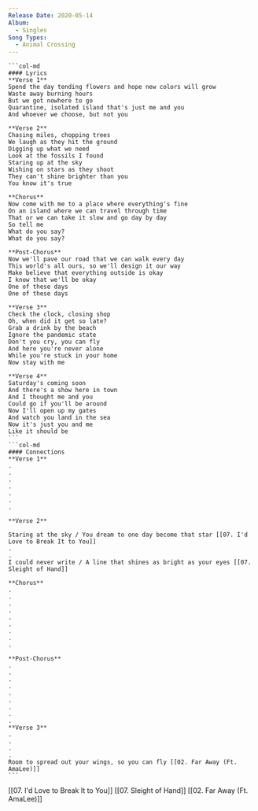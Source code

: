 ```yaml
---
Release Date: 2020-05-14
Album:
  - Singles
Song Types:
  - Animal Crossing
---
```


````col
```col-md
#### Lyrics
**Verse 1**
Spend the day tending flowers and hope new colors will grow
Waste away burning hours
But we got nowhere to go
Quarantine, isolated island that's just me and you
And whoever we choose, but not you

**Verse 2**
Chasing miles, chopping trees
We laugh as they hit the ground
Digging up what we need
Look at the fossils I found
Staring up at the sky
Wishing on stars as they shoot
They can't shine brighter than you
You know it's true

**Chorus**
Now come with me to a place where everything's fine
On an island where we can travel through time
That or we can take it slow and go day by day
So tell me
What do you say?
What do you say?

**Post-Chorus**
Now we'll pave our road that we can walk every day
This world's all ours, so we'll design it our way
Make believe that everything outside is okay
I know that we'll be okay
One of these days
One of these days

**Verse 3**
Check the clock, closing shop
Oh, when did it get so late?
Grab a drink by the beach
Ignore the pandemic state
Don't you cry, you can fly
And here you're never alone
While you're stuck in your home
Now stay with me

**Verse 4**
Saturday's coming soon
And there's a show here in town
And I thought me and you
Could go if you'll be around
Now I'll open up my gates
And watch you land in the sea
Now it's just you and me
Like it should be
```
```col-md
#### Connections
**Verse 1**
.
.
.
.
.
.
.

**Verse 2**

Staring at the sky / You dream to one day become that star [[07. I'd Love to Break It to You]]
.
.
I could never write / A line that shines as bright as your eyes [[07. Sleight of Hand]]

**Chorus**
.
.
.
.
.
.
.
.
.

**Post-Chorus**
.
.
.
.
.
.
.
.
.
**Verse 3**
.
.
.
.
Room to spread out your wings, so you can fly [[02. Far Away (Ft. AmaLee)]]
```
````
[[07. I'd Love to Break It to You]]
[[07. Sleight of Hand]]
[[02. Far Away (Ft. AmaLee)]]